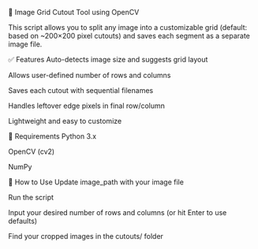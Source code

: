 🧩 Image Grid Cutout Tool using OpenCV

This script allows you to split any image into a customizable grid (default: based on ~200×200 pixel cutouts) and saves each segment as a separate image file.

✅ Features
Auto-detects image size and suggests grid layout

Allows user-defined number of rows and columns

Saves each cutout with sequential filenames

Handles leftover edge pixels in final row/column

Lightweight and easy to customize

🔧 Requirements
Python 3.x

OpenCV (cv2)

NumPy

🚀 How to Use
Update image_path with your image file

Run the script

Input your desired number of rows and columns (or hit Enter to use defaults)

Find your cropped images in the cutouts/ folder

